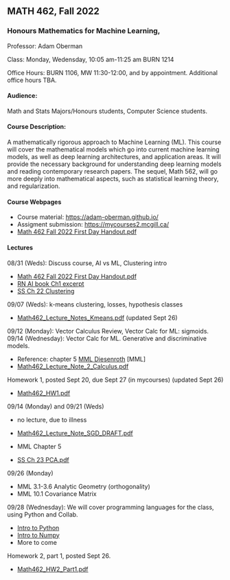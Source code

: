 ## MATH 462, Fall 2022
### Honours Mathematics for Machine Learning,

Professor: Adam Oberman

Class: Monday, Wedensday, 10:05 am-11:25 am BURN 1214

Office Hours: BURN 1106, MW 11:30-12:00, and by appointment. Additional office hours TBA.

#### Audience: 

Math and Stats Majors/Honours students, Computer Science students.

#### Course Description:

A mathematically rigorous approach to Machine Learning (ML).  This course will cover the mathematical models which go into current machine learning models, as well as deep learning architectures, and application areas.  It will provide the necessary background for   understanding deep learning models and reading contemporary research papers. The sequel, Math 562, will go more deeply into mathematical aspects, such as statistical learning theory, and regularization.   

#### Course Webpages

- Course material:  https://adam-oberman.github.io/  
- Assigment submission: https://mycourses2.mcgill.ca/ 
- [Math 462 Fall 2022 First Day Handout.pdf](https://github.com/adam-oberman/adam-oberman.github.io/files/9455747/Math.462.Fall.2022.First.Day.Handout.pdf)

#### Lectures
08/31 (Weds): Discuss course, AI vs ML, Clustering intro
  - [Math 462 Fall 2022 First Day Handout.pdf](https://github.com/adam-oberman/adam-oberman.github.io/files/9455747/Math.462.Fall.2022.First.Day.Handout.pdf)
  - [RN AI book Ch1 excerpt](https://github.com/adam-oberman/adam-oberman.github.io/files/9461998/RN.AI.book.Ch1.excerpt.pdf)
  - [SS Ch 22 Clustering](https://github.com/adam-oberman/adam-oberman.github.io/files/9462001/SS.Ch.22.pdf)
 
09/07 (Weds): k-means clustering, losses, hypothesis classes

- [Math462_Lecture_Notes_Kmeans.pdf](https://github.com/adam-oberman/adam-oberman.github.io/files/9648112/Math462_Lecture_Notes_Kmeans.pdf)  (updated Sept 26)


09/12 (Monday): Vector Calculus Review, Vector Calc for ML: sigmoids.
09/14 (Wednesday): Vector Calc for ML. Generative and discriminative models.
- Reference: chapter 5 [MML Diesenroth](https://mml-book.github.io/) [MML] 
- [Math462_Lecture_Note_2_Calculus.pdf](https://github.com/adam-oberman/adam-oberman.github.io/files/9560277/Math462_Lecture_Note_2_Calculus.pdf)

Homework 1, posted Sept 20, due Sept 27 (in mycourses)  (updated Sept 26)
- [Math462_HW1.pdf](https://github.com/adam-oberman/adam-oberman.github.io/files/9648108/Math462_HW1.pdf)

09/14 (Monday) and 09/21 (Weds)
- no lecture, due to illness


- [Math462_Lecture_Note_SGD_DRAFT.pdf](https://github.com/adam-oberman/adam-oberman.github.io/files/9598852/Math462_Lecture_Note_SGD_DRAFT.pdf)
- MML Chapter 5
- [SS Ch 23 PCA.pdf](https://github.com/adam-oberman/adam-oberman.github.io/files/9598862/SS.Ch.23.pdf)

09/26 (Monday)
- MML 3.1-3.6 Analytic Geometry (orthogonality)
- MML 10.1 Covariance Matrix 

09/28 (Wednesday): We will cover programming languages for the class, using Python and Collab.
- [Intro to Python](Math_462_Intro_to_Python.ipynb)
- [Intro to Numpy](https://github.com/adam-oberman/adam-oberman.github.io/blob/main/Math_462_Introduction_to_Numpy.ipynb)
- More to come

Homework 2, part 1, posted Sept 26.
- [Math462_HW2_Part1.pdf](https://github.com/adam-oberman/adam-oberman.github.io/files/9648102/Math462_HW2_Part1.pdf)
